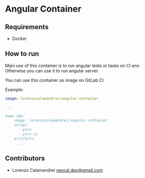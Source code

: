 # Angular Container

## Requirements

- Docker

## How to run

Main use of this container is to run angular tests or tasks on CI env.
Otherwise you can use it to run angular server. 

You can use this container as image on GitLab CI.

Example:

```yaml
image: lorenzocalamandrei/angular-container

...

Some Job:
    image: lorenzocalamandrei/angular-container
    script:
      - yarn
      - yarn ci
    artifacts:
      ... 
```

## Contributors

- Lorenzo Calamandrei <nexcal.dev@gmail.com>
